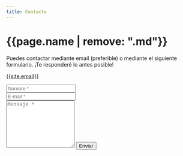 ```yaml
---
title: Contacto
---
```

<h1>{{page.name | remove: ".md"}}</h1>
<form action="https://formspree.io/{{site.email}}" method="POST">    
<p class="mb-4">Puedes contactar mediante email (preferible) o mediante el siguiente formulario. ¡Te responderé lo antes posible!</p>
<p class="mb-4"><a class="btn btn-primary w-100" href="&#x6D;&#x61;&#x69;&#x6C;&#x74;&#x6F;&#x3A;{{site.email}}">{{site.email}}</a></p>
<div class="form-group row">
  <div class="col-md-6">
    <input class="form-control" type="text" name="name" placeholder="Nombre *" required>
  </div>
  <div class="col-md-6">
    <input class="form-control" type="email" name="_replyto" placeholder="E-mail *" required>
  </div>
</div>
<textarea rows="8" class="form-control mb-3" name="message" placeholder="Mensaje *" required></textarea>    
<button class="btn btn-secondary w-100" type="submit">Enviar</button>
</form>
